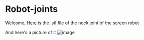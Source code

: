 # Robot-joints

Welcome, [Here](https://github.com/oAmadu/Robot-joints/blob/72ae9f8bb53eb2cec2b70e21961ccd8fbefce7ae/Neck.stl) is the .stl file of the neck joint of the screen robot

And here's a picture of it
![image](https://github.com/oAmadu/Robot-joints/assets/90242708/bf4bd853-26fd-4d35-8fbc-65ec23f0f54f)

